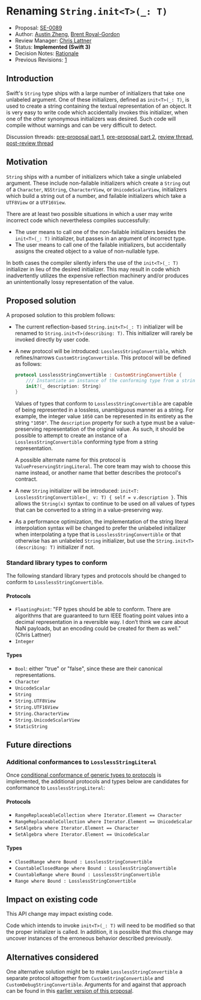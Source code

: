# Renaming `String.init<T>(_: T)`

* Proposal: [SE-0089](0089-rename-string-reflection-init.md)
* Author: [Austin Zheng](https://github.com/austinzheng), [Brent Royal-Gordon](https://github.com/brentdax)
* Review Manager: [Chris Lattner](http://github.com/lattner)
* Status: **Implemented (Swift 3)**
* Decision Notes: [Rationale](https://lists.swift.org/pipermail/swift-evolution-announce/2016-June/000190.html)
* Previous Revisions: [1](https://github.com/apple/swift-evolution/blob/40aecf3647c19ae37730e39aa9e54b67fcc2be86/proposals/0089-rename-string-reflection-init.md)

## Introduction

Swift's `String` type ships with a large number of initializers that take one unlabeled argument. One of these initializers, defined as `init<T>(_: T)`, is used to create a string containing the textual representation of an object. It is very easy to write code which accidentally invokes this initializer, when one of the other synonymous initializers was desired. Such code will compile without warnings and can be very difficult to detect.

Discussion threads: [pre-proposal part 1](https://lists.swift.org/pipermail/swift-users/Week-of-Mon-20160502/001846.html), [pre-proposal part 2](https://lists.swift.org/pipermail/swift-users/Week-of-Mon-20160509/001867.html), [review thread](https://lists.swift.org/pipermail/swift-evolution/Week-of-Mon-20160516/017881.html), [post-review thread](https://lists.swift.org/pipermail/swift-evolution/Week-of-Mon-20160523/019018.html)

## Motivation

`String` ships with a number of initializers which take a single unlabeled argument. These include non-failable initializers which create a `String` out of a `Character`, `NSString`, `CharacterView`, or `UnicodeScalarView`, initializers which build a string out of a number, and failable initializers which take a `UTF8View` or a `UTF16View`.

There are at least two possible situations in which a user may write incorrect code which nevertheless compiles successfully:

* The user means to call one of the non-failable initializers besides the `init<T>(_: T)` initializer, but passes in an argument of incorrect type.
* The user means to call one of the failable initializers, but accidentally assigns the created object to a value of non-nullable type.

In both cases the compiler silently infers the use of the `init<T>(_: T)` initializer in lieu of the desired initializer. This may result in code which inadvertently utilizes the expensive reflection machinery and/or produces an unintentionally lossy representation of the value.

## Proposed solution

A proposed solution to this problem follows:

* The current reflection-based `String.init<T>(_: T)` initializer will be renamed to `String.init<T>(describing: T)`. This initializer will rarely be invoked directly by user code.

* A new protocol will be introduced: `LosslessStringConvertible`, which refines/narrows `CustomStringConvertible`. This protocol will be defined as follows:

	```swift
	protocol LosslessStringConvertible : CustomStringConvertible {
		/// Instantiate an instance of the conforming type from a string representation.
		init?(_ description: String)
	}
	```

	Values of types that conform to `LosslessStringConvertible` are capable of being represented in a lossless, unambiguous manner as a string. For example, the integer value `1050` can be represented in its entirety as the string `"1050"`. The `description` property for such a type must be a value-preserving representation of the original value. As such, it should be possible to attempt to create an instance of a `LosslessStringConvertible` conforming type from a string representation.

	A possible alternate name for this protocol is `ValuePreservingStringLiteral`. The core team may wish to choose this name instead, or another name that better describes the protocol's contract.

* A new `String` initializer will be introduced: `init<T: LosslessStringConvertible>(_ v: T) { self = v.description }`. This allows the `String(x)` syntax to continue to be used on all values of types that can be converted to a string in a value-preserving way.

* As a performance optimization, the implementation of the string literal interpolation syntax will be changed to prefer the unlabeled initializer when interpolating a type that is `LosslessStringConvertible` or that otherwise has an unlabeled `String` initializer, but use the `String.init<T>(describing: T)` initializer if not.

### Standard library types to conform

The following standard library types and protocols should be changed to conform to `LosslessStringConvertible`.

#### Protocols

* `FloatingPoint`: "FP types should be able to conform. There are algorithms that are guaranteed to turn IEEE floating point values into a decimal representation in a reversible way. I don’t think we care about NaN payloads, but an encoding could be created for them as well." (Chris Lattner)
* `Integer`

#### Types

* `Bool`: either "true" or "false", since these are their canonical representations.
* `Character`
* `UnicodeScalar`
* `String`
* `String.UTF8View`
* `String.UTF16View`
* `String.CharacterView`
* `String.UnicodeScalarView`
* `StaticString`

## Future directions

### Additional conformances to `LosslessStringLiteral`

Once [conditional conformance of generic types to protocols](https://github.com/apple/swift/blob/master/docs/GenericsManifesto.md#conditional-conformances-) is implemented, the additional protocols and types below are candidates for conformance to `LosslessStringLiteral`:

#### Protocols

* `RangeReplaceableCollection where Iterator.Element == Character`
* `RangeReplaceableCollection where Iterator.Element == UnicodeScalar`
* `SetAlgebra where Iterator.Element == Character`
* `SetAlgebra where Iterator.Element == UnicodeScalar`

#### Types

* `ClosedRange where Bound : LosslessStringConvertible`
* `CountableClosedRange where Bound : LosslessStringConvertible`
* `CountableRange where Bound : LosslessStringConvertible`
* `Range where Bound : LosslessStringConvertible`

## Impact on existing code

This API change may impact existing code.

Code which intends to invoke `init<T>(_: T)` will need to be modified so that the proper initializer is called. In addition, it is possible that this change may uncover instances of the erroneous behavior described previously.

## Alternatives considered

One alternative solution might be to make `LosslessStringConvertible` a separate protocol altogether from `CustomStringConvertible` and `CustomDebugStringConvertible`. Arguments for and against that approach can be found in this [earlier version of this proposal](https://github.com/austinzheng/swift-evolution/blob/27ba68c2fbb8978aac6634c02d8a572f4f5123eb/proposals/0089-rename-string-reflection-init.md).


